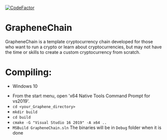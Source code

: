 [![CodeFactor](https://www.codefactor.io/repository/github/graphene-dev/graphenechain/badge/master)](https://www.codefactor.io/repository/github/graphene-dev/graphenechain/overview/master)
# GrapheneChain
GrapheneChain is a template cryptocurrency chain 
developed for those who want to run a crypto 
or learn about cryptocurrencies, 
but may not have the time or skills 
to create a custom cryptocurrency from scratch.








# Compiling:
* Windows 10
- From the start menu, open 'x64 Native Tools Command Prompt for vs2019'.
- `cd <your_Graphene_directory>`
- `mkdir build`
- `cd build`
- `cmake -G "Visual Studio 16 2019" -A x64 ..`
- `MSBuild GrapheneChain.sln`
The binaries will be in `Debug` folder when it is done
  